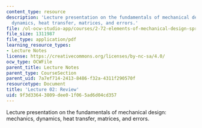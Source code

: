 ```yaml
---
content_type: resource
description: 'Lecture presentation on the fundamentals of mechanical design: mechanics,
  dynamics, heat transfer, matrices, and errors.'
file: /ol-ocw-studio-app/courses/2-72-elements-of-mechanical-design-spring-2009/9f3d33643809dee01f065ad6d04cd357_MIT2_72s09_lec02.pdf
file_size: 1311987
file_type: application/pdf
learning_resource_types:
- Lecture Notes
license: https://creativecommons.org/licenses/by-nc-sa/4.0/
ocw_type: OCWFile
parent_title: Lecture Notes
parent_type: CourseSection
parent_uid: 7a7ef714-2413-8486-f32a-4311f290570f
resourcetype: Document
title: 'Lecture 02: Review'
uid: 9f3d3364-3809-dee0-1f06-5ad6d04cd357
---
```

Lecture presentation on the fundamentals of mechanical design: mechanics, dynamics, heat transfer, matrices, and errors.